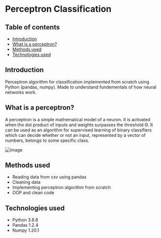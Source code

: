 # Perceptron Classification
## Table of contents
* [Introduction](#introduction)
* [What is a perceptron?](#what-is-a-perceptron)
* [Methods used](#methods-used)
* [Technologies used](#technologies-used)

## Introduction
Perceptron algorithm for classification implemented from scratch using Python (pandas, numpy). Made to understand fundementals of how neural networks work. 

## What is a perceptron?
A perceptron is a simple mathematical model of a neuron. It is activated when the dot product of inputs and weights surpasses the threshold Θ. 
It can be used as an algorithm for supervised learning of binary classifiers which can decide whether or not an input, represented by a vector of numbers, belongs to some specific class.

![image](https://user-images.githubusercontent.com/74184204/161585704-7faa3356-4e43-444b-b8e9-cb3fd22b0d21.png)
## Methods used
* Reading data from csv using pandas
* Cleaning data
* Implementing perceptron algorithm from scratch
* OOP and clean code

## Technologies used
* Python 3.8.8
* Pandas 1.2.4
* Numpy 1.20.1

